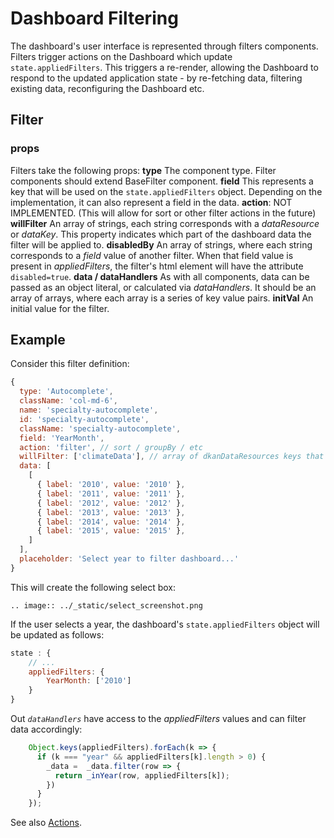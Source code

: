 # Dashboard Filtering
The dashboard's user interface is represented through filters components. Filters trigger actions on the Dashboard which update `state.appliedFilters`. This triggers a re-render, allowing the Dashboard to respond to the updated application state - by re-fetching data, filtering existing data, reconfiguring the Dashboard etc.

## Filter 

### props
Filters take the following props:
**type** The component type. Filter components should extend BaseFilter component.
**field** This represents a key that will be used on the `state.appliedFilters` object. Depending on the implementation, it can also represent a field in the data.
**action**: NOT IMPLEMENTED. (This will allow for sort or other filter actions in the future)
**willFilter** An array of strings, each string corresponds with a *dataResource* or *dataKey*. This property indicates which part of the dashboard data the filter will be applied to.
**disabledBy** An array of strings, where each string corresponds to a *field* value of another filter. When that field value is present in *appliedFilters*, the filter's html element will have the attribute `disabled=true`.
**data / dataHandlers** As with all components, data can be passed as an object literal, or calculated via *dataHandlers*. It should be an array of arrays, where each array is a series of key value pairs.
**initVal** An initial value for the filter.

## Example
Consider this filter definition:
```javascript
{
  type: 'Autocomplete',
  className: 'col-md-6',
  name: 'specialty-autocomplete',
  id: 'specialty-autocomplete',
  className: 'specialty-autocomplete',
  field: 'YearMonth',
  action: 'filter', // sort / groupBy / etc
  willFilter: ['climateData'], // array of dkanDataResources keys that filters affect 
  data: [
    [
      { label: '2010', value: '2010' },
      { label: '2011', value: '2011' },
      { label: '2012', value: '2012' },
      { label: '2013', value: '2013' },
      { label: '2014', value: '2014' },
      { label: '2015', value: '2015' },
    ]
  ],
  placeholder: 'Select year to filter dashboard...'
}
```

This will create the following select box:
```eval_rst
.. image:: ../_static/select_screenshot.png
```

If the user selects a year, the dashboard's `state.appliedFilters` object will be updated as follows:

```javascript
state : {
    // ...
    appliedFilters: {
        YearMonth: ['2010']
    }
}
```

Out *`dataHandlers`* have access to the *appliedFilters* values and can filter data accordingly:

```javascript
    Object.keys(appliedFilters).forEach(k => {
      if (k === "year" && appliedFilters[k].length > 0) {
        _data =  _data.filter(row => {
          return _inYear(row, appliedFilters[k]);  
        })
      }
    });
```

See also [Actions](./actions.md).
